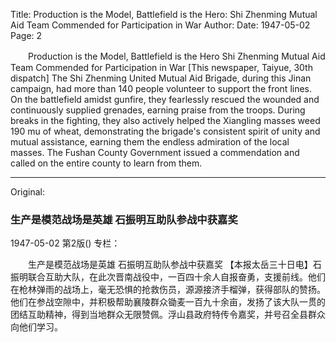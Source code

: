 Title: Production is the Model, Battlefield is the Hero: Shi Zhenming Mutual Aid Team Commended for Participation in War
Author:
Date: 1947-05-02
Page: 2

　　Production is the Model, Battlefield is the Hero
    Shi Zhenming Mutual Aid Team Commended for Participation in War
    [This newspaper, Taiyue, 30th dispatch] The Shi Zhenming United Mutual Aid Brigade, during this Jinan campaign, had more than 140 people volunteer to support the front lines. On the battlefield amidst gunfire, they fearlessly rescued the wounded and continuously supplied grenades, earning praise from the troops. During breaks in the fighting, they also actively helped the Xiangling masses weed 190 mu of wheat, demonstrating the brigade's consistent spirit of unity and mutual assistance, earning them the endless admiration of the local masses. The Fushan County Government issued a commendation and called on the entire county to learn from them.



<hr /> 

Original: 


### 生产是模范战场是英雄  石振明互助队参战中获嘉奖

1947-05-02
第2版()
专栏：

　　生产是模范战场是英雄
    石振明互助队参战中获嘉奖
    【本报太岳三十日电】石振明联合互助大队，在此次晋南战役中，一百四十余人自报奋勇，支援前线。他们在枪林弹雨的战场上，毫无恐惧的抢救伤员，源源接济手榴弹，获得部队的赞扬。他们在参战空隙中，并积极帮助襄陵群众锄麦一百九十余亩，发扬了该大队一贯的团结互助精神，得到当地群众无限赞佩。浮山县政府特传令嘉奖，并号召全县群众向他们学习。

